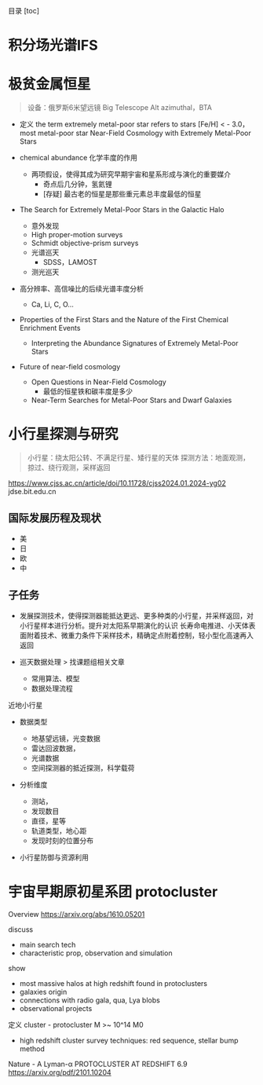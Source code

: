 目录
[toc]

<div style="page-break-after: always;"></div> 

# 积分场光谱IFS

# 极贫金属恒星

  > 设备：俄罗斯6米望远镜 Big Telescope Alt azimuthal，BTA

- 定义 the term extremely metal-poor star refers to stars [Fe/H] < - 3.0，most metal-poor star  Near-Field Cosmology with Extremely Metal-Poor Stars
- chemical abundance 化学丰度的作用
  - 两项假设，使得其成为研究早期宇宙和星系形成与演化的重要媒介
    - 奇点后几分钟，氢氦锂
    - [存疑] 最古老的恒星是那些重元素总丰度最低的恒星
- The Search for Extremely Metal-Poor Stars in the Galactic Halo
  - 意外发现
  - High proper-motion surveys
  - Schmidt objective-prism surveys
  - 光谱巡天
    - SDSS，LAMOST
  - 测光巡天
- 高分辨率、高信噪比的后续光谱丰度分析 
  - Ca, Li, C, O...

- Properties of the First Stars and the Nature of the First Chemical Enrichment Events
  - Interpreting the Abundance Signatures of Extremely Metal-Poor Stars

- Future of near-field cosmology
  - Open Questions in Near-Field Cosmology
    - 最低的恒星铁和碳丰度是多少
  - Near-Term Searches for Metal-Poor Stars and Dwarf Galaxies

# 小行星探测与研究

> 小行星：绕太阳公转、不满足行星、矮行星的天体
> 探测方法：地面观测，掠过、绕行观测，采样返回

https://www.cjss.ac.cn/article/doi/10.11728/cjss2024.01.2024-yg02
jdse.bit.edu.cn 

## 国际发展历程及现状

- 美
- 日
- 欧
- 中

## 子任务

- 发展探测技术，使得探测器能抵达更远、更多种类的小行星，并采样返回，对小行星样本进行分析。提升对太阳系早期演化的认识
    长寿命电推进、小天体表面附着技术、微重力条件下采样技术，精确定点附着控制，轻小型化高速再入返回

- 巡天数据处理 > 找课题组相关文章
  - 常用算法、模型
  - 数据处理流程
  

近地小行星

- 数据类型
    - 地基望远镜，光变数据
    - 雷达回波数据，
    - 光谱数据
    - 空间探测器的抵近探测，科学载荷

- 分析维度
  - 测站，
  - 发现数目
  - 直径，星等
  - 轨道类型，地心距
  - 发现时刻的位置分布

- 小行星防御与资源利用

# 宇宙早期原初星系团 protocluster

Overview
https://arxiv.org/abs/1610.05201

discuss
- main search tech
- characteristic prop, observation and simulation

show
- most massive halos at high redshift found in protoclusters
- galaxies origin
- connections with radio gala, qua, Lya blobs
- observational projects

定义 cluster - protocluster M >~ 10^14 M0

- high redshift cluster survey
    techniques: red sequence, stellar bump method

Nature - A Lyman-α PROTOCLUSTER AT REDSHIFT 6.9
https://arxiv.org/pdf/2101.10204